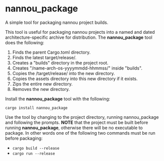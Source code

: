 # nannou_package

A simple tool for packaging nannou project builds.

This tool is useful for packaging nannou projects into a named and dated
architecture-specific archive for distribution. The **nannou_package** tool does
the following:

1. Finds the parent Cargo.toml directory.
2. Finds the latest target/release/.
3. Creates a "builds" directory in the project root.
4. Creates "/name-arch-os-yyyymmdd-hhmmss/" inside "builds".
5. Copies the /target/release/ into the new directory.
6. Copies the assets directory into this new directory if it exists.
7. Zips the entire new directory.
8. Removes the new directory.

Install the **nannou_package** tool with the following:

```
cargo install nannou_package
```

Use the tool by changing to the project directory, running nannou_package and
following the prompts. **NOTE** that the project must be built before running
**nannou_package**, otherwise there will be no executable to package. In other
words one of the following two commands must be run before packaging:

- `cargo build --release`
- `cargo run --release`
